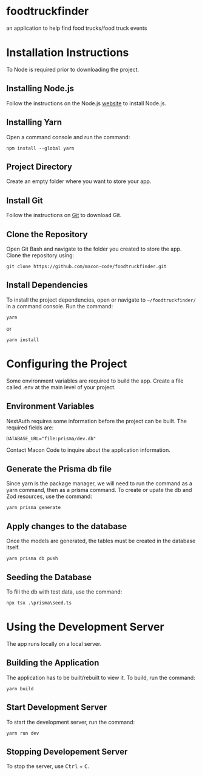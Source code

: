 # foodtruckfinder
an application to help find food trucks/food truck events

# Installation Instructions

To Node is required prior to downloading the project.

## Installing Node.js

Follow the instructions on the Node.js [website](https://nodejs.org/en/download/current) to install Node.js.

## Installing Yarn

Open a command console and run the command:

```
npm install --global yarn
```

## Project Directory

Create an empty folder where you want to store your app.

## Install Git

Follow the instructions on [Git](https://git-scm.com/downloads) to download Git.

## Clone the Repository

Open Git Bash and navigate to the folder you created to store the app. Clone the repository using:

```
git clone https://github.com/macon-code/foodtruckfinder.git
```

## Install Dependencies

To install the project dependencies, open or navigate to `~/foodtruckfinder/` in a command console. Run the command:

```
yarn
```

or

```
yarn install
```

# Configuring the Project

Some environment variables are required to build the app. Create a file called .env at the main level of your project.

## Environment Variables

NextAuth requires some information before the project can be built. The required fields are:

```
DATABASE_URL="file:prisma/dev.db"
```

Contact Macon Code to inquire about the application information.

## Generate the Prisma db file

Since yarn is the package manager, we will need to run the command as a yarn command, then as a prisma command. To create or upate the db and Zod resources, use the command:

```
yarn prisma generate
```

## Apply changes to the database

Once the models are generated, the tables must be created in the database itself.

```
yarn prisma db push
```

## Seeding the Database

To fill the db with test data, use the command:

```
npx tsx .\prisma\seed.ts
```

# Using the Development Server

The app runs locally on a local server.

## Building the Application

The application has to be built/rebuilt to view it. To build, run the command:

```
yarn build
```

## Start Development Server

To start the development server, run the command:

```
yarn run dev
```

## Stopping Developement Server

To stop the server, use <kbd>Ctrl</kbd> + <kbd>C</kbd>.
